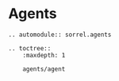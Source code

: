 # Agents

```{eval-rst}
.. automodule:: sorrel.agents

.. toctree::
    :maxdepth: 1
    
    agents/agent
```